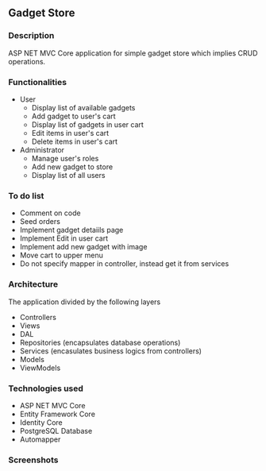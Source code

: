 ## Gadget Store

### Description

ASP NET MVC Core application for simple gadget store which implies CRUD operations.

### Functionalities

- User
  - Display list of available gadgets
  - Add gadget to user's cart
  - Display list of gadgets in user cart
  - Edit items in user's cart
  - Delete items in user's cart
- Administrator
  - Manage user's roles
  - Add new gadget to store
  - Display list of all users
  
### To do list

- Comment on code
- Seed orders
- Implement gadget detaiils page
- Implement Edit in user cart
- Implement add new gadget with image
- Move cart to upper menu
- Do not specify mapper in controller, instead get it from services

### Architecture

The application divided by the following layers

- Controllers
- Views
- DAL
- Repositories (encapsulates database operations)
- Services (encasulates business logics from controllers)
- Models
- ViewModels

### Technologies used

- ASP NET MVC Core
- Entity Framework Core
- Identity Core
- PostgreSQL Database
- Automapper

### Screenshots